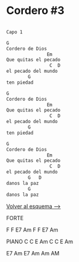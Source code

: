 # Cordero #3

```bash

Capo 1

G
Cordero de Dios
               Em
Que quitas el pecado
                C  D
el pecado del mundo
        G
ten piedad

G
Cordero de Dios
               Em
Que quitas el pecado
                C  D
el pecado del mundo
        G
ten piedad

G
Cordero de Dios
               Em
Que quitas el pecado
                C  D
el pecado del mundo
        G   D
danos la paz
        G
danos la paz

```

[Volver al esquema -->](../index.md)

FORTE

F F E7 Am
F F E7 Am

PIANO
C C E Am
C C E Am

E7 Am E7 Am Am AM

